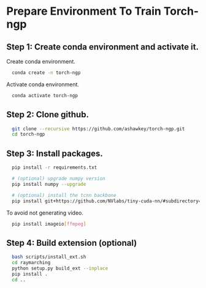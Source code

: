 
# Prepare Environment To Train Torch-ngp




## Step 1: Create conda environment and activate it.

Create conda environment.

```bash
  conda create -n torch-ngp
```
Activate conda environment.
```bash
  conda activate torch-ngp
```


## Step 2: Clone github.

```bash
  git clone --recursive https://github.com/ashawkey/torch-ngp.git
  cd torch-ngp
```


## Step 3: Install packages.

```bash
  pip install -r requirements.txt

  # (optional) upgrade numpy version
  pip install numpy --upgrade

  # (optional) install the tcnn backbone
  pip install git+https://github.com/NVlabs/tiny-cuda-nn/#subdirectory=bindings/torch
```
To avoid not generating video.

```bash
  pip install imageio[ffmpeg]
```


## Step 4: Build extension (optional)

```bash
  bash scripts/install_ext.sh
  cd raymarching
  python setup.py build_ext --inplace
  pip install .
  cd ..
```
